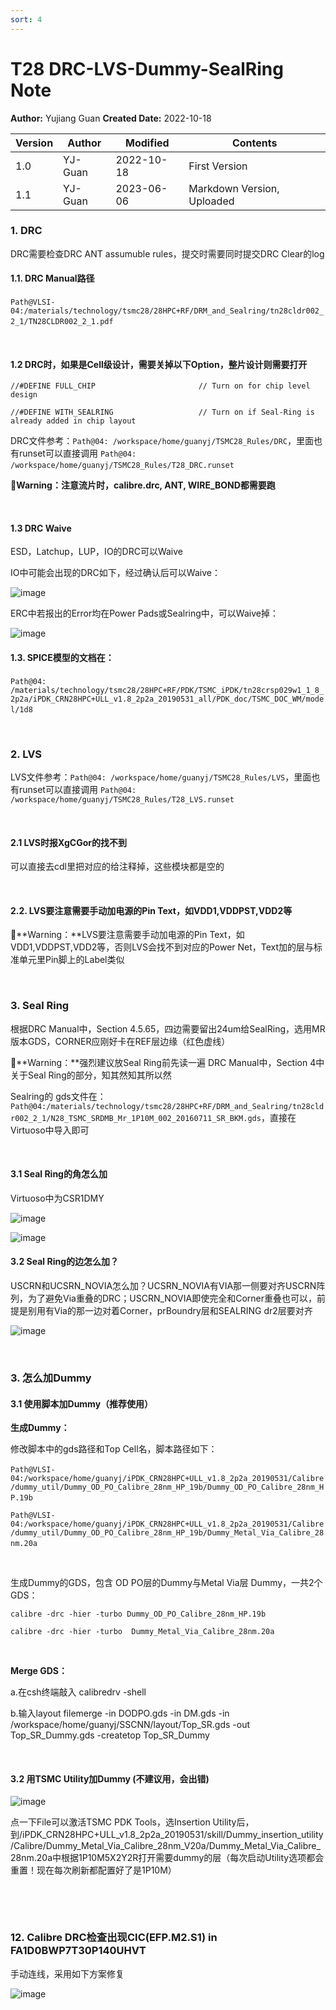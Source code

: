 ```yaml
---
sort: 4
---
```


# T28 DRC-LVS-Dummy-SealRing Note

**Author:** Yujiang Guan 	**Created Date:** 2022-10-18

|Version|Author|Modified|Contents|
| ---------| ---------| ------------| ----------------------------|
|1.0|YJ-Guan|2022-10-18|First Version|
|1.1|YJ-Guan|2023-06-06|Markdown Version, Uploaded|

### 1. DRC

DRC需要检查DRC ANT assumuble rules，提交时需要同时提交DRC Clear的log

#### 1.1. **DRC  Manual路径**

​`Path@VLSI-04:/materials/technology/tsmc28/28HPC+RF/DRM_and_Sealring/tn28cldr002_2_1/TN28CLDR002_2_1.pdf`​

‍

#### 1.2 DRC时，如果是Cell级设计，需要关掉以下Option，整片设计则需要打开

```//#DEFINE
//#DEFINE FULL_CHIP                       // Turn on for chip level design

//#DEFINE WITH_SEALRING                   // Turn on if Seal-Ring is already added in chip layout
```

DRC文件参考：`Path@04: /workspace/home/guanyj/TSMC28_Rules/DRC`​，里面也有runset可以直接调用 `Path@04: /workspace/home/guanyj/TSMC28_Rules/T28_DRC.runset`​

🔴**Warning：注意流片时，calibre.drc, ANT, WIRE_BOND都需要跑**

‍

#### 1.3 DRC Waive

ESD，Latchup，LUP，IO的DRC可以Waive

IO中可能会出现的DRC如下，经过确认后可以Waive：

​![image](assets/image-20230609110234-5mb97d6.png)

ERC中若报出的Error均在Power Pads或Sealring中，可以Waive掉：

​![image](assets/image-20230609110331-g7n6dx6.png)​

#### 1.3. SPICE模型的文档在：

​`Path@04: /materials/technology/tsmc28/28HPC+RF/PDK/TSMC_iPDK/tn28crsp029w1_1_8_2p2a/iPDK_CRN28HPC+ULL_v1.8_2p2a_20190531_all/PDK_doc/TSMC_DOC_WM/model/1d8`​

‍

### 2. LVS

LVS文件参考：`Path@04: /workspace/home/guanyj/TSMC28_Rules/LVS`​，里面也有runset可以直接调用 `Path@04: /workspace/home/guanyj/TSMC28_Rules/T28_LVS.runset`

​

#### 2.1 LVS时报XgCGor的找不到

可以直接去cdl里把对应的给注释掉，这些模块都是空的

‍

#### 2.2. LVS要注意需要手动加电源的Pin Text，如VDD1,VDDPST,VDD2等

🔴**Warning：**LVS要注意需要手动加电源的Pin Text，如VDD1,VDDPST,VDD2等，否则LVS会找不到对应的Power Net，Text加的层与标准单元里Pin脚上的Label类似

‍

### 3. **Seal Ring**

根据DRC Manual中，Section 4.5.65，四边需要留出24um给SealRing，选用MR版本GDS，CORNER应刚好卡在REF层边缘（红色虚线）

🔴**Warning：**强烈建议放Seal Ring前先读一遍 DRC Manual中，Section 4中关于Seal Ring的部分，知其然知其所以然

Sealring的 gds文件在：`Path@04:/materials/technology/tsmc28/28HPC+RF/DRM_and_Sealring/tn28cldr002_2_1/N28_TSMC_SRDMB_Mr_1P10M_002_20160711_SR_BKM.gds`​，直接在Virtuoso中导入即可

‍

#### 3.1 Seal Ring的角怎么加

Virtuoso中为CSR1DMY

​![image](assets/image-20230606153406-rukmniw.png)​

​![image](assets/image-20230606153418-5tjn6ff.png "Seal Ring 摆放规则，出自DRC PDF")​

#### 3.2 **Seal Ring的边怎么加？**

USCRN和UCSRN_NOVIA怎么加？UCSRN_NOVIA有VIA那一侧要对齐USCRN阵列，为了避免Via重叠的DRC；USCRN_NOVIA即使完全和Corner重叠也可以，前提是别用有Via的那一边对着Corner，prBoundry层和SEALRING dr2层要对齐

​![image](assets/image-20230606153510-8xsnula.png)​

‍

### 3. 怎么加Dummy

#### 3.1 **使用脚本加Dummy（推荐使用）**

**生成Dummy：**

修改脚本中的gds路径和Top Cell名，脚本路径如下：

​`Path@VLSI-04:/workspace/home/guanyj/iPDK_CRN28HPC+ULL_v1.8_2p2a_20190531/Calibre/dummy_util/Dummy_OD_PO_Calibre_28nm_HP_19b/Dummy_OD_PO_Calibre_28nm_HP.19b`​

`Path@VLSI-04:/workspace/home/guanyj/iPDK_CRN28HPC+ULL_v1.8_2p2a_20190531/Calibre/dummy_util/Dummy_OD_PO_Calibre_28nm_HP_19b/Dummy_Metal_Via_Calibre_28nm.20a`​

‍

生成Dummy的GDS，包含 OD PO层的Dummy与Metal Via层 Dummy，一共2个GDS：

```
calibre -drc -hier -turbo Dummy_OD_PO_Calibre_28nm_HP.19b

calibre -drc -hier -turbo  Dummy_Metal_Via_Calibre_28nm.20a
```

‍

**Merge GDS：**

a.在csh终端敲入 calibredrv -shell

b.输入layout filemerge -in DODPO.gds -in DM.gds -in /workspace/home/guanyj/SSCNN/layout/Top_SR.gds -out Top_SR_Dummy.gds -createtop Top_SR_Dummy

‍

#### 3.2 用TSMC Utility加Dummy (不建议用，会出错)

​![image](assets/image-20230606153807-l2bwmlo.png)​

点一下File可以激活TSMC PDK Tools，选Insertion Utility后，到/iPDK_CRN28HPC+ULL_v1.8_2p2a_20190531/skill/Dummy_insertion_utility/Calibre/Dummy_Metal_Via_Calibre_28nm_V20a/Dummy_Metal_Via_Calibre_28nm.20a中根据1P10M5X2Y2R打开需要dummy的层（每次启动Utility选项都会重置！现在每次刷新都配置好了是1P10M）

‍

‍

### 12. Calibre DRC检查出现CIC(EFP.M2.S1) in FA1D0BWP7T30P140UHVT

手动连线，采用如下方案修复

​![image](assets/image-20230606153905-p54cfzw.png)​

‍
